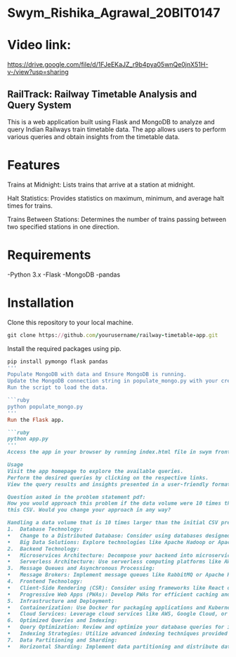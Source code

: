 # Swym_Rishika_Agrawal_20BIT0147
# Video link: 
https://drive.google.com/file/d/1FJeEKaJZ_r9b4pya05wnQe0jnX51H-v-/view?usp=sharing
## RailTrack: Railway Timetable Analysis and Query System
This is a web application built using Flask and MongoDB to analyze and query Indian Railways train timetable data. The app allows users to perform various queries and obtain insights from the timetable data.

# Features
Trains at Midnight: Lists trains that arrive at a station at midnight.

Halt Statistics: Provides statistics on maximum, minimum, and average halt times for trains.

Trains Between Stations: Determines the number of trains passing between two specified stations in one direction.

# Requirements
-Python 3.x
-Flask
-MongoDB
-pandas

# Installation
 
Clone this repository to your local machine.
 ```ruby
git clone https://github.com/yourusername/railway-timetable-app.git
```
Install the required packages using pip.

 ```ruby
pip install pymongo flask pandas
'''
Populate MongoDB with data and Ensure MongoDB is running.
Update the MongoDB connection string in populate_mongo.py with your credentials.
Run the script to load the data.

 ```ruby
python populate_mongo.py
'''
Run the Flask app.

```ruby
python app.py
'''
Access the app in your browser by running index.html file in swym frontend folder

Usage
Visit the app homepage to explore the available queries.
Perform the desired queries by clicking on the respective links.
View the query results and insights presented in a user-friendly format.

Question asked in the problem statement pdf:
How you would approach this problem if the data volume were 10 times the rows in
this CSV. Would you change your approach in any way?

Handling a data volume that is 10 times larger than the initial CSV presents significant challenges. To address this, we may consider many solutions including changes in technologies. Here are some potential solutions:
1.	Database Technology:
•	Change to a Distributed Database: Consider using databases designed for massive scalability, such as Apache Cassandra or Amazon DynamoDB, which are well-suited for handling large amounts of data across multiple nodes.
•	Big Data Solutions: Explore technologies like Apache Hadoop or Apache Spark for distributed data processing and storage.
2.	Backend Technology:
•	Microservices Architecture: Decompose your backend into microservices, each responsible for specific functionality. This can help with scalability and maintenance.
•	Serverless Architecture: Use serverless computing platforms like AWS Lambda or Azure Functions to automatically scale based on demand.
3.	Message Queues and Asynchronous Processing:
•	Message Brokers: Implement message queues like RabbitMQ or Apache Kafka for managing asynchronous tasks and processing data in a distributed manner.
4.	Frontend Technology:
•	Client-Side Rendering (CSR): Consider using frameworks like React or Angular for client-side rendering, which can improve the user experience and reduce server load.
•	Progressive Web Apps (PWAs): Develop PWAs for efficient caching and offline access to data, enhancing frontend performance.
5.	Infrastructure and Deployment:
•	Containerization: Use Docker for packaging applications and Kubernetes for orchestrating containers, enabling easy scaling and management.
•	Cloud Services: Leverage cloud services like AWS, Google Cloud, or Azure to scale resources up or down based on demand.
6.	Optimized Queries and Indexing:
•	Query Optimization: Review and optimize your database queries for improved performance, and consider using query optimization tools.
•	Indexing Strategies: Utilize advanced indexing techniques provided by your chosen database technology to speed up data retrieval.
7.	Data Partitioning and Sharding:
•	Horizontal Sharding: Implement data partitioning and distribute data across multiple database instances or clusters to balance the load.
